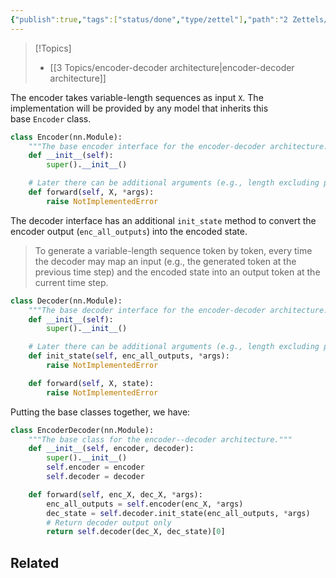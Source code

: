 ```yaml
---
{"publish":true,"tags":["status/done","type/zettel"],"path":"2 Zettels/encoder-decoder architecture boilerplate pytorch.md","permalink":"/2-zettels/encoder-decoder-architecture-boilerplate-pytorch/","PassFrontmatter":true}
---
```




> [!Topics]
> - [[3 Topics/encoder-decoder architecture\|encoder-decoder architecture]]

The encoder takes variable-length sequences as input `X`. The implementation will be provided by any model that inherits this base `Encoder` class.

```python
class Encoder(nn.Module):
    """The base encoder interface for the encoder-decoder architecture."""
    def __init__(self):
        super().__init__()

    # Later there can be additional arguments (e.g., length excluding padding)
    def forward(self, X, *args):
        raise NotImplementedError
```

The decoder interface has an additional `init_state` method to convert the encoder output (`enc_all_outputs`) into the encoded state.

> To generate a variable-length sequence token by token, every time the decoder may map an input (e.g., the generated token at the previous time step) and the encoded state into an output token at the current time step.

```python
class Decoder(nn.Module):
    """The base decoder interface for the encoder-decoder architecture."""
    def __init__(self):
        super().__init__()

    # Later there can be additional arguments (e.g., length excluding padding)
    def init_state(self, enc_all_outputs, *args):
        raise NotImplementedError

    def forward(self, X, state):
        raise NotImplementedError
```

Putting the base classes together, we have:

```python
class EncoderDecoder(nn.Module):  
    """The base class for the encoder--decoder architecture."""
    def __init__(self, encoder, decoder):
        super().__init__()
        self.encoder = encoder
        self.decoder = decoder

    def forward(self, enc_X, dec_X, *args):
        enc_all_outputs = self.encoder(enc_X, *args)
        dec_state = self.decoder.init_state(enc_all_outputs, *args)
        # Return decoder output only
        return self.decoder(dec_X, dec_state)[0]
```

## Related
